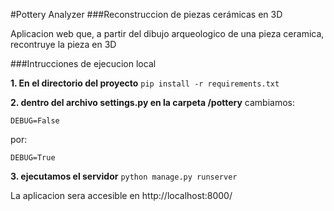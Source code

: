 #Pottery Analyzer
###Reconstruccion de piezas cerámicas en 3D

Aplicacion web que, a partir del dibujo arqueologico de una pieza ceramica, recontruye la pieza en 3D

###Intrucciones de ejecucion local

**1. En el directorio del proyecto**
`pip install -r requirements.txt`

**2. dentro del archivo settings.py en la carpeta /pottery**
cambiamos:

`DEBUG=False`

por:

`DEBUG=True`

**3. ejecutamos el servidor**
`python manage.py runserver`

La aplicacion sera accesible en http://localhost:8000/